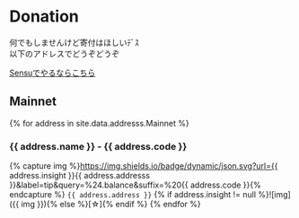 # Donation

何でもしませんけど寄付はほしいﾃﾞｽ  
以下のアドレスでどうぞどうぞ

[Sensuでやるならこちら](https://shinoharata.github.io/TipSensuWithTwitter/?name=uesitananame55)

## Mainnet

{% for address in site.data.addresss.Mainnet %}
### {{ address.name }} - {{ address.code }}
{% capture img %}https://img.shields.io/badge/dynamic/json.svg?url={{ address.insight }}{{ address.addresss }}&label=tip&query=%24.balance&suffix=%20{{ address.code }}{% endcapture %}
`{{ address.address }}` {% if address.insight != null %}![img]({{ img }}){% else %}[☆]{% endif %}
{% endfor %}